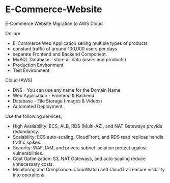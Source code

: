 # E-Commerce-Website
E-Commerce Website Migration to AWS Cloud

On-pre
- E-Commerce Web Application selling multiple types of products
- constant traffic of around 100,000 users per days
- separate Frontend and Backend Component. 
- MySQL Database - store all data (users and products)
- Production Environment
- Test Environment

Cloud (AWS)
- DNS - You can use any name for the Domain Name 
- Web Application - Frontend & Backend 
- Database - File Storage (Images & Videos) 
- Automated Deployment 

Use the following services,
- High Availability: ECS, ALB, RDS (Multi-AZ), and NAT Gateways provide redundancy.
- Scalability: ECS auto-scaling, CloudFront, and RDS read replicas handle traffic spikes.
- Security: WAF, IAM, and private subnet isolation protect against vulnerabilities.
- Cost Optimization: S3, NAT Gateways, and auto-scaling reduce unnecessary costs.
- Monitoring and Compliance: CloudWatch and CloudTrail ensure visibility into operations.
